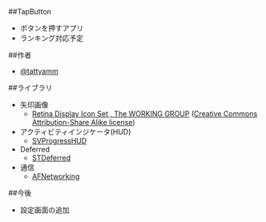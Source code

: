 ##TapButton
* ボタンを押すアプリ
* ランキング対応予定

##作者
* [@tattyamm](https://twitter.com/tattyamm)

##ライブラリ
* 矢印画像
   * [Retina Display Icon Set , The WORKING GROUP](http://blog.twg.ca/2010/11/retina-display-icon-set/) ([Creative Commons Attribution-Share Alike license](http://creativecommons.org/licenses/by-sa/3.0/))
* アクティビティインジケータ(HUD)
   * [SVProgressHUD](https://github.com/samvermette/SVProgressHUD)
* Deferred
   * [STDeferred](https://github.com/saiten/STDeferred)
* 通信
   * [AFNetworking](https://github.com/AFNetworking/AFNetworking)


##今後
* 設定画面の追加



